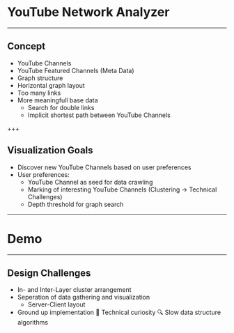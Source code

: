 # YouTube Network Analyzer
---

## Concept

- YouTube Channels 
- YouTube Featured Channels (Meta Data)
- Graph structure
- Horizontal graph layout 
- Too many links
- More meaningfull base data
  - Search for double links
  - Implicit shortest path between YouTube Channels

+++

## Visualization Goals

- Discover new YouTube Channels based on user preferences
- User preferences:
  - YouTube Channel as seed for data crawling
  - Marking of interesting YouTube Channels (Clustering -> Technical Challenges)
  - Depth threshold for graph search

---

# Demo

---

## Design Challenges

- In- and Inter-Layer cluster arrangement
- Seperation of data gathering and visualization
  - Server-Client layout
- Ground up implementation
  👾 Technical curiosity 
  :mag: Slow data structure algorithms 
